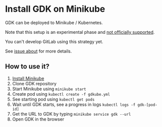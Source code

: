 # Install GDK on Minikube

GDK can be deployed to Minikube / Kubernetes.

Note that this setup is an experimental phase and [not officially supported](../../../README.md#installation).

You can't develop GitLab using this strategy yet.

See [issue about](https://gitlab.com/gitlab-org/gitlab-development-kit/issues/243) for more details.

## How to use it?

1. [Install Minikube](https://minikube.sigs.k8s.io/docs/start/)
1. Clone GDK repository
1. Start Minikube using `minikube start`
1. Create pod using `kubectl create -f gdkube.yml`
1. See starting pod using `kubectl get pods`
1. Wait until GDK starts, see a progress in logs `kubectl logs -f gdk-[pod-id]`
1. Get the URL to GDK by typing `minikube service gdk --url`
1. Open GDK in the browser
